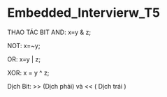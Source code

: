 # Embedded_Intervierw_T5

THAO TÁC BIT
AND: x=y & z;
  
NOT: x=~y;
  
OR: x=y | z;
  
XOR: x = y ^ z;
  
Dịch Bit: >> (Dịch phải) và << ( Dịch trái )
